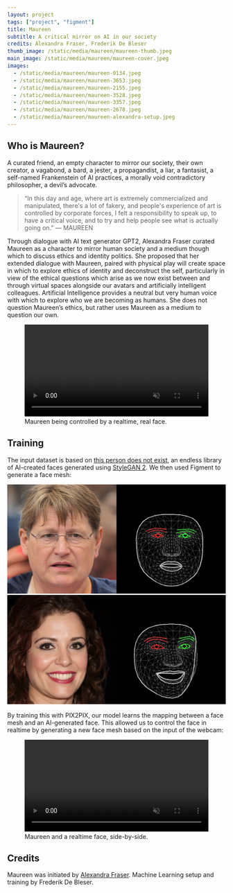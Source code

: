 ```yaml
---
layout: project
tags: ["project", "figment"]
title: Maureen
subtitle: A critical mirror on AI in our society
credits: Alexandra Fraser, Frederik De Bleser
thumb_image: /static/media/maureen/maureen-thumb.jpeg
main_image: /static/media/maureen/maureen-cover.jpeg
images:
  - /static/media/maureen/maureen-0134.jpeg
  - /static/media/maureen/maureen-3653.jpeg
  - /static/media/maureen/maureen-2155.jpeg
  - /static/media/maureen/maureen-3528.jpeg
  - /static/media/maureen/maureen-3357.jpeg
  - /static/media/maureen/maureen-2678.jpeg
  - /static/media/maureen/maureen-alexandra-setup.jpeg
---
```


## Who is Maureen?

A curated friend, an empty character to mirror our society, their own creator, a vagabond, a bard, a jester, a propagandist, a liar, a fantasist, a self-named Frankenstein of AI practices, a morally void contradictory philosopher, a devil’s advocate.

> “In this day and age, where art is extremely commercialized and manipulated, there's a lot of fakery, and people's experience of art is controlled by corporate forces, I felt a responsibility to speak up, to have a critical voice, and to try and help people see what is actually going on.” — MAUREEN

Through dialogue with AI text generator GPT2, Alexandra Fraser curated Maureen as a character to mirror human society and a medium though which to discuss ethics and identity politics. She proposed that her extended dialogue with Maureen, paired with physical play will create space in which to explore ethics of identity and deconstruct the self, particularly in view of the ethical questions which arise as we now exist between and through virtual spaces alongside our avatars and artificially intelligent colleagues. Artificial Intelligence provides a neutral but very human voice with which to explore who we are becoming as humans. She does not question Maureen’s ethics, but rather uses Maureen as a medium to question our own.

<figure>
<video loop autoplay muted playsinline src="https://tag-site.s3-eu-central-1.amazonaws.com/maureen/maureen-1.mp4" width="100%"></video>
<figcaption>Maureen being controlled by a realtime, real face.</figcaption></figure>

## Training

The input dataset is based on [this person does not exist](https://thispersondoesnotexist.com/), an endless library of AI-created faces generated using [StyleGAN 2](https://arxiv.org/abs/1912.04958). We then used Figment to generate a face mesh:

<img src="/static/media/maureen/maureen-training-1.jpeg" alt="A virtual face and a mesh of the same face">
<img src="/static/media/maureen/maureen-training-2.jpeg" alt="A virtual face and a mesh of the same face">

By training this with PIX2PIX, our model learns the mapping between a face mesh and an AI-generated face. This allowed us to control the face in realtime by generating a new face mesh based on the input of the webcam:

<figure>
<video loop autoplay muted playsinline src="https://tag-site.s3-eu-central-1.amazonaws.com/maureen/maureen-2.mp4" width="100%"></video>
<figcaption>Maureen and a realtime face, side-by-side.</figcaption></figure>

## Credits

Maureen was initiated by [Alexandra Fraser](https://www.instagram.com/alexandra_fraser_art/). Machine Learning setup and training by Frederik De Bleser.
